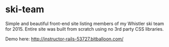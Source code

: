 ski-team
========

Simple and beautiful front-end site listing members of my Whistler ski team for 2015.  Entire site was built from scratch using no 3rd party CSS libraries.

Demo here: http://instructor-rails-53727.bitballoon.com/
